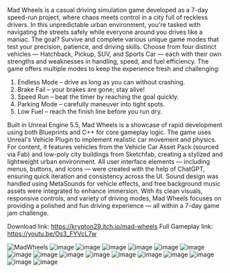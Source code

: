 Mad Wheels is a casual driving simulation game developed as a 7-day speed-run project, where chaos meets control in a city full of reckless drivers. In this unpredictable urban environment, you're tasked with navigating the streets safely while everyone around you drives like a maniac. The goal? Survive and complete various unique game modes that test your precision, patience, and driving skills. Choose from four distinct vehicles — Hatchback, Pickup, SUV, and Sports Car — each with their own strengths and weaknesses in handling, speed, and fuel efficiency. The game offers multiple modes to keep the experience fresh and challenging:
1) Endless Mode – drive as long as you can without crashing.
2) Brake Fail – your brakes are gone; stay alive!
3) Speed Run – beat the timer by reaching the goal quickly.
4) Parking Mode – carefully maneuver into tight spots.
5) Low Fuel – reach the finish line before you run dry.

Built in Unreal Engine 5.5, Mad Wheels is a showcase of rapid development using both Blueprints and C++ for core gameplay logic. The game uses Unreal's Vehicle Plugin to implement realistic car movement and physics. For content, it features vehicles from the Vehicle Car Asset Pack (sourced via Fab) and low-poly city buildings from Sketchfab, creating a stylized and lightweight urban environment. All user interface elements — including menus, buttons, and icons — were created with the help of ChatGPT, ensuring quick iteration and consistency across the UI. Sound design was handled using MetaSounds for vehicle effects, and free background music   assets were integrated to enhance immersion. With its clean visuals, responsive controls, and variety of driving modes, Mad Wheels focuses on providing a polished and fun driving experience — all within a 7-day game jam challenge.

Download link: https://krypton29.itch.io/mad-wheels
Full Gameplay link: https://youtu.be/Os3_FYVcL7w

![MadWheels](https://github.com/user-attachments/assets/e59015b1-7022-49d3-a348-c3e71fba4245)
![image](https://github.com/user-attachments/assets/55d8fc90-0d34-4bf7-bd9c-5bcb22c2e4e3)
![image](https://github.com/user-attachments/assets/f7dccb98-5d3b-4cc5-a181-276183b00cd0)
![image](https://github.com/user-attachments/assets/31920683-aa33-4ef4-aa44-1aa966f69716)
![image](https://github.com/user-attachments/assets/99b3ad4b-9396-4db1-b245-64b797ffce22)
![image](https://github.com/user-attachments/assets/976a5723-ed07-4759-b6ed-4906d947e951)
![image](https://github.com/user-attachments/assets/749b934e-25ca-409a-9c3b-6fe42206fa26)
![image](https://github.com/user-attachments/assets/495006f8-75b6-469b-8c1f-8339eb47c82b)
![image](https://github.com/user-attachments/assets/4d0bea0f-77da-4178-8f3f-9fac1504a1f1)
![image](https://github.com/user-attachments/assets/26133605-94ce-48e0-9efa-69cfbeb0e0f5)
![image](https://github.com/user-attachments/assets/e58211a1-dbaf-490f-a25a-332d9083b9fc)
![image](https://github.com/user-attachments/assets/f0a28d56-7ee3-40a3-9426-9bedc61d65ef)
![image](https://github.com/user-attachments/assets/2b84493d-8bb9-44c3-b292-2ceadf5845f8)
![image](https://github.com/user-attachments/assets/0dabbd96-37ae-4a58-a72a-8a132bd6935f)
![image](https://github.com/user-attachments/assets/b88863f5-0b37-4f51-81a8-b8e23308f457)
![image](https://github.com/user-attachments/assets/ec2001b5-d2b8-47b2-aae7-fff290de85db)
![image](https://github.com/user-attachments/assets/4f9c296f-8273-47b1-8e66-56e759ccd07a)
